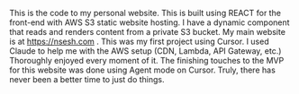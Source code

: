 This is the code to my personal website. This is built using REACT for the front-end with AWS S3 static website hosting. I have a dynamic component that reads and renders content from a private S3 bucket. My main website is at https://nsesh.com . This was my first project using Cursor. I used Claude to help me with the AWS setup (CDN, Lambda, API Gateway, etc.) Thoroughly enjoyed every moment of it. The finishing touches to the MVP for this website was done using Agent mode on Cursor. Truly, there has never been a better time to just do things. 


